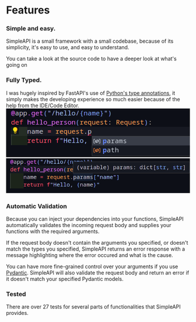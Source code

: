 # Features

### Simple and easy.

SimpleAPI is a small framework with a small codebase, because of its simplicity, it's easy to use, and easy to understand.

You can take a look at the source code to have a deeper look at what's going on

### Fully Typed.

I was hugely inspired by FastAPI's use of [Python's type annotations](https://docs.python.org/3/library/typing.html), it simply makes the developing experience so much easier because of the help from the IDE/Code Editor.
![Autocomplete](./assets/autocomplete.png)
![Variable_type](./assets/variable_type.png)

### Automatic Validation

Because you can inject your dependencies into your functions, SimpleAPI automatically validates the incoming request body and supplies your functions with the required arguments.

If the request body doesn't contain the arguments you specified, or doesn't match the types you specified, SimpleAPI returns an error response with a message highlighting where the error occured and what is the cause.

You can have more fine-grained control over your arguments if you use [Pydantic](https://pydantic-docs.helpmanual.io). SimpleAPI will also validate the request body and return an error if it doesn't match your specified Pydantic models.

### Tested

There are over 27 tests for several parts of functionalities that SimpleAPI provides.
